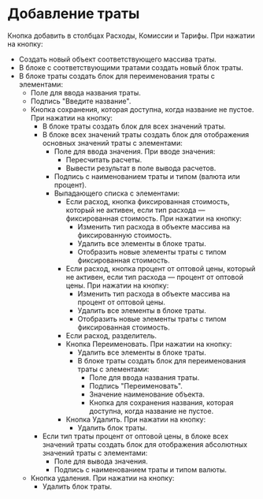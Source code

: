 # Добавление траты

Кнопка добавить в столбцах Расходы, Комиссии и Тарифы. При нажатии на кнопку:
- Создать новый объект соответствующего массива траты.
- В блоке с соответствующими тратами создать новый блок траты.
- В блоке траты создать блок для переименования траты с элементами:
    - Поле для ввода названия траты.
    - Подпись "Введите название".
    - Кнопка сохранения, которая доступна, когда название не пустое. При нажатии на кнопку:
        - В блоке траты создать блок для всех значений траты.
        - В блоке всех значений траты создать блок для отображения основных значений траты с элементами:
            - Поле для ввода значения. При вводе значения:
                - Пересчитать расчеты.
                - Вывести результат в поле вывода расчетов.
            - Подпись с наименованием траты и типом (валюта или процент).
            - Выпадающего списка с элементами:
                - Если расход, кнопка фиксированная стоимость, который не активен, если тип расхода — фиксированная стоимость. При нажатии на кнопку:
                    - Изменить тип расхода в объекте массива на фиксированную стоимость.
                    - Удалить все элементы в блоке траты.
                    - Отобразить новые элементы траты с типом фиксированная стоимость.
                - Если расход, кнопка процент от оптовой цены, который не активен, если тип расхода — процент от оптовой цены. При нажатии на кнопку:
                    - Изменить тип расхода в объекте массива на процент от оптовой цены.
                    - Удалить все элементы в блоке траты.
                    - Отобразить новые элементы траты с типом фиксированная стоимость.
                - Если расход, разделитель.
                - Кнопка Переименовать. При нажатии на кнопку:
                    - Удалить все элементы в блоке траты.
                    - В блоке траты создать блок для переименования траты с элементами:
                        - Поле для ввода названия траты.
                        - Подпись "Переименовать".
                        - Значение наименование объекта.
                        - Кнопка для сохранения названия, которая доступна, когда название не пустое.
                - Кнопка Удалить. При нажатии на кнопку:
                    - Удалить блок траты.
        - Если тип траты процент от оптовой цены, в блоке всех значений траты создать блок для отображения абсолютных значений траты с элементами:
            - Поле для вывода значения.
            - Подпись с наименованием траты и типом валюты.
    - Кнопка удаления. При нажатии на кнопку:
        - Удалить блок траты.